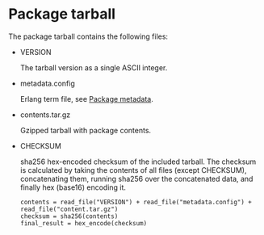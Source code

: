 # Package tarball

The package tarball contains the following files:

  * VERSION

    The tarball version as a single ASCII integer.

  * metadata.config

    Erlang term file, see [Package metadata](https://github.com/hexpm/specifications/blob/master/package_metadata.md).

  * contents.tar.gz

    Gzipped tarball with package contents.

  * CHECKSUM

    sha256 hex-encoded checksum of the included tarball. The checksum is calculated by taking the contents of all files (except CHECKSUM), concatenating them, running sha256 over the concatenated data, and finally hex (base16) encoding it.

        contents = read_file("VERSION") + read_file("metadata.config") + read_file("content.tar.gz")
        checksum = sha256(contents)
        final_result = hex_encode(checksum)

